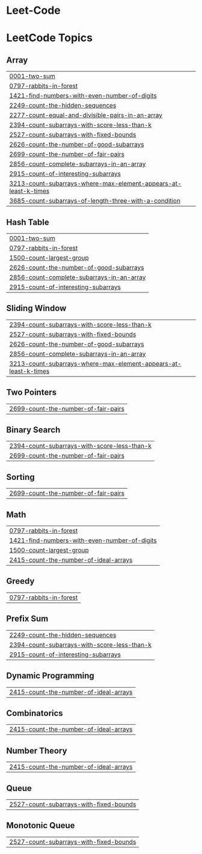 # Leet-Code
<!---LeetCode Topics Start-->
# LeetCode Topics
## Array
|  |
| ------- |
| [0001-two-sum](https://github.com/yashphy04/Leet-Code/tree/master/0001-two-sum) |
| [0797-rabbits-in-forest](https://github.com/yashphy04/Leet-Code/tree/master/0797-rabbits-in-forest) |
| [1421-find-numbers-with-even-number-of-digits](https://github.com/yashphy04/Leet-Code/tree/master/1421-find-numbers-with-even-number-of-digits) |
| [2249-count-the-hidden-sequences](https://github.com/yashphy04/Leet-Code/tree/master/2249-count-the-hidden-sequences) |
| [2277-count-equal-and-divisible-pairs-in-an-array](https://github.com/yashphy04/Leet-Code/tree/master/2277-count-equal-and-divisible-pairs-in-an-array) |
| [2394-count-subarrays-with-score-less-than-k](https://github.com/yashphy04/Leet-Code/tree/master/2394-count-subarrays-with-score-less-than-k) |
| [2527-count-subarrays-with-fixed-bounds](https://github.com/yashphy04/Leet-Code/tree/master/2527-count-subarrays-with-fixed-bounds) |
| [2626-count-the-number-of-good-subarrays](https://github.com/yashphy04/Leet-Code/tree/master/2626-count-the-number-of-good-subarrays) |
| [2699-count-the-number-of-fair-pairs](https://github.com/yashphy04/Leet-Code/tree/master/2699-count-the-number-of-fair-pairs) |
| [2856-count-complete-subarrays-in-an-array](https://github.com/yashphy04/Leet-Code/tree/master/2856-count-complete-subarrays-in-an-array) |
| [2915-count-of-interesting-subarrays](https://github.com/yashphy04/Leet-Code/tree/master/2915-count-of-interesting-subarrays) |
| [3213-count-subarrays-where-max-element-appears-at-least-k-times](https://github.com/yashphy04/Leet-Code/tree/master/3213-count-subarrays-where-max-element-appears-at-least-k-times) |
| [3685-count-subarrays-of-length-three-with-a-condition](https://github.com/yashphy04/Leet-Code/tree/master/3685-count-subarrays-of-length-three-with-a-condition) |
## Hash Table
|  |
| ------- |
| [0001-two-sum](https://github.com/yashphy04/Leet-Code/tree/master/0001-two-sum) |
| [0797-rabbits-in-forest](https://github.com/yashphy04/Leet-Code/tree/master/0797-rabbits-in-forest) |
| [1500-count-largest-group](https://github.com/yashphy04/Leet-Code/tree/master/1500-count-largest-group) |
| [2626-count-the-number-of-good-subarrays](https://github.com/yashphy04/Leet-Code/tree/master/2626-count-the-number-of-good-subarrays) |
| [2856-count-complete-subarrays-in-an-array](https://github.com/yashphy04/Leet-Code/tree/master/2856-count-complete-subarrays-in-an-array) |
| [2915-count-of-interesting-subarrays](https://github.com/yashphy04/Leet-Code/tree/master/2915-count-of-interesting-subarrays) |
## Sliding Window
|  |
| ------- |
| [2394-count-subarrays-with-score-less-than-k](https://github.com/yashphy04/Leet-Code/tree/master/2394-count-subarrays-with-score-less-than-k) |
| [2527-count-subarrays-with-fixed-bounds](https://github.com/yashphy04/Leet-Code/tree/master/2527-count-subarrays-with-fixed-bounds) |
| [2626-count-the-number-of-good-subarrays](https://github.com/yashphy04/Leet-Code/tree/master/2626-count-the-number-of-good-subarrays) |
| [2856-count-complete-subarrays-in-an-array](https://github.com/yashphy04/Leet-Code/tree/master/2856-count-complete-subarrays-in-an-array) |
| [3213-count-subarrays-where-max-element-appears-at-least-k-times](https://github.com/yashphy04/Leet-Code/tree/master/3213-count-subarrays-where-max-element-appears-at-least-k-times) |
## Two Pointers
|  |
| ------- |
| [2699-count-the-number-of-fair-pairs](https://github.com/yashphy04/Leet-Code/tree/master/2699-count-the-number-of-fair-pairs) |
## Binary Search
|  |
| ------- |
| [2394-count-subarrays-with-score-less-than-k](https://github.com/yashphy04/Leet-Code/tree/master/2394-count-subarrays-with-score-less-than-k) |
| [2699-count-the-number-of-fair-pairs](https://github.com/yashphy04/Leet-Code/tree/master/2699-count-the-number-of-fair-pairs) |
## Sorting
|  |
| ------- |
| [2699-count-the-number-of-fair-pairs](https://github.com/yashphy04/Leet-Code/tree/master/2699-count-the-number-of-fair-pairs) |
## Math
|  |
| ------- |
| [0797-rabbits-in-forest](https://github.com/yashphy04/Leet-Code/tree/master/0797-rabbits-in-forest) |
| [1421-find-numbers-with-even-number-of-digits](https://github.com/yashphy04/Leet-Code/tree/master/1421-find-numbers-with-even-number-of-digits) |
| [1500-count-largest-group](https://github.com/yashphy04/Leet-Code/tree/master/1500-count-largest-group) |
| [2415-count-the-number-of-ideal-arrays](https://github.com/yashphy04/Leet-Code/tree/master/2415-count-the-number-of-ideal-arrays) |
## Greedy
|  |
| ------- |
| [0797-rabbits-in-forest](https://github.com/yashphy04/Leet-Code/tree/master/0797-rabbits-in-forest) |
## Prefix Sum
|  |
| ------- |
| [2249-count-the-hidden-sequences](https://github.com/yashphy04/Leet-Code/tree/master/2249-count-the-hidden-sequences) |
| [2394-count-subarrays-with-score-less-than-k](https://github.com/yashphy04/Leet-Code/tree/master/2394-count-subarrays-with-score-less-than-k) |
| [2915-count-of-interesting-subarrays](https://github.com/yashphy04/Leet-Code/tree/master/2915-count-of-interesting-subarrays) |
## Dynamic Programming
|  |
| ------- |
| [2415-count-the-number-of-ideal-arrays](https://github.com/yashphy04/Leet-Code/tree/master/2415-count-the-number-of-ideal-arrays) |
## Combinatorics
|  |
| ------- |
| [2415-count-the-number-of-ideal-arrays](https://github.com/yashphy04/Leet-Code/tree/master/2415-count-the-number-of-ideal-arrays) |
## Number Theory
|  |
| ------- |
| [2415-count-the-number-of-ideal-arrays](https://github.com/yashphy04/Leet-Code/tree/master/2415-count-the-number-of-ideal-arrays) |
## Queue
|  |
| ------- |
| [2527-count-subarrays-with-fixed-bounds](https://github.com/yashphy04/Leet-Code/tree/master/2527-count-subarrays-with-fixed-bounds) |
## Monotonic Queue
|  |
| ------- |
| [2527-count-subarrays-with-fixed-bounds](https://github.com/yashphy04/Leet-Code/tree/master/2527-count-subarrays-with-fixed-bounds) |
<!---LeetCode Topics End-->